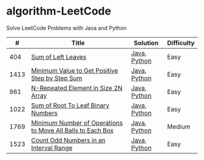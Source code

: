 # algorithm-LeetCode

Solve LeetCode Problems with Java and Python

| # | Title | Solution | Difficulty |
| - | ----- | -------- | ---------- |
| 404 | [Sum of Left Leaves](https://leetcode.com/problems/sum-of-left-leaves/) | [Java](./java/404/Solution.java), [Python](./python3/404/Solution.py) | Easy |
| 1413 | [Minimum Value to Get Positive Step by Step Sum](https://leetcode.com/problems/minimum-value-to-get-positive-step-by-step-sum/) | [Java](./java/1413/Solution.java), [Python](./python3/1413/Solution.py) | Easy |
| 961 | [N-Repeated Element in Size 2N Array](https://leetcode.com/problems/n-repeated-element-in-size-2n-array/) | [Java](./java/961/Solution.java), [Python](./python3/961/Solution.py) | Easy |
| 1022 | [Sum of Root To Leaf Binary Numbers](https://leetcode.com/problems/sum-of-root-to-leaf-binary-numbers/) | [Java](./java/1022/Solution.java), [Python](./python3/1022/Solution.py) | Easy |
| 1769 | [Minimum Number of Operations to Move All Balls to Each Box](https://leetcode.com/problems/minimum-number-of-operations-to-move-all-balls-to-each-box/) | [Java](./java/1769/Solution.java), [Python](./python3/1769/Solution.py) | Medium |
| 1523 | [Count Odd Numbers in an Interval Range](https://leetcode.com/problems/count-odd-numbers-in-an-interval-range/) | [Java](./java/1523/Solution.java), [Python](./python3/1523/Solution.py) | Easy |
